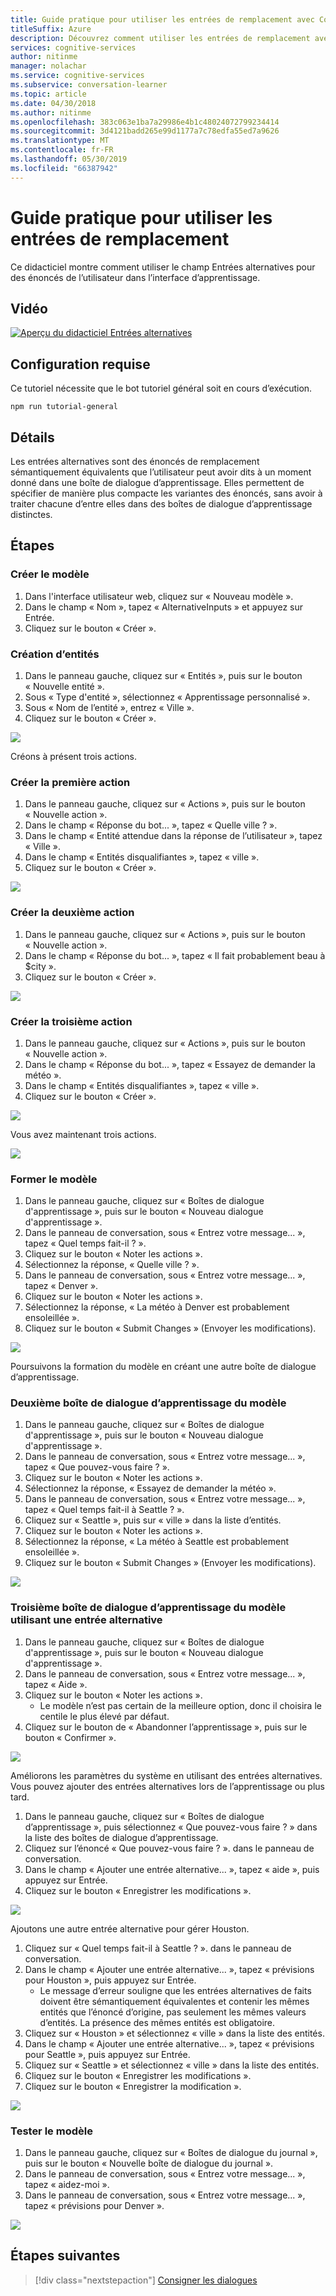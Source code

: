 ```yaml
---
title: Guide pratique pour utiliser les entrées de remplacement avec Conversation Learner – Microsoft Cognitive Services | Microsoft Docs
titleSuffix: Azure
description: Découvrez comment utiliser les entrées de remplacement avec Conversation Learner.
services: cognitive-services
author: nitinme
manager: nolachar
ms.service: cognitive-services
ms.subservice: conversation-learner
ms.topic: article
ms.date: 04/30/2018
ms.author: nitinme
ms.openlocfilehash: 383c063e1ba7a29986e4b1c48024072799234414
ms.sourcegitcommit: 3d4121badd265e99d1177a7c78edfa55ed7a9626
ms.translationtype: MT
ms.contentlocale: fr-FR
ms.lasthandoff: 05/30/2019
ms.locfileid: "66387942"
---
```

# <a name="how-to-use-alternative-inputs"></a>Guide pratique pour utiliser les entrées de remplacement

Ce didacticiel montre comment utiliser le champ Entrées alternatives pour des énoncés de l’utilisateur dans l’interface d’apprentissage.

## <a name="video"></a>Vidéo

[![Aperçu du didacticiel Entrées alternatives](https://aka.ms/cl_Tutorial_v3_AlternativeInputs_Preview)](https://aka.ms/cl_Tutorial_v3_AlternativeInputs)

## <a name="requirements"></a>Configuration requise
Ce tutoriel nécessite que le bot tutoriel général soit en cours d’exécution.

    npm run tutorial-general

## <a name="details"></a>Détails
Les entrées alternatives sont des énoncés de remplacement sémantiquement équivalents que l’utilisateur peut avoir dits à un moment donné dans une boîte de dialogue d’apprentissage. Elles permettent de spécifier de manière plus compacte les variantes des énoncés, sans avoir à traiter chacune d’entre elles dans des boîtes de dialogue d’apprentissage distinctes.

## <a name="steps"></a>Étapes

### <a name="create-the-model"></a>Créer le modèle

1. Dans l'interface utilisateur web, cliquez sur « Nouveau modèle ».
2. Dans le champ « Nom », tapez « AlternativeInputs » et appuyez sur Entrée.
3. Cliquez sur le bouton « Créer ».

### <a name="entity-creation"></a>Création d’entités

1. Dans le panneau gauche, cliquez sur « Entités », puis sur le bouton « Nouvelle entité ».
2. Sous « Type d'entité », sélectionnez « Apprentissage personnalisé ».
3. Sous « Nom de l’entité », entrez « Ville ».
4. Cliquez sur le bouton « Créer ».

![](../media/T10_actions.png)

Créons à présent trois actions.

### <a name="create-the-first-action"></a>Créer la première action

1. Dans le panneau gauche, cliquez sur « Actions », puis sur le bouton « Nouvelle action ».
2. Dans le champ « Réponse du bot... », tapez « Quelle ville ? ».
3. Dans le champ « Entité attendue dans la réponse de l’utilisateur », tapez « Ville ».
4. Dans le champ « Entités disqualifiantes », tapez « ville ».
5. Cliquez sur le bouton « Créer ».

![](../media/T10_action_create_1.png)

### <a name="create-the-second-action"></a>Créer la deuxième action

1. Dans le panneau gauche, cliquez sur « Actions », puis sur le bouton « Nouvelle action ».
2. Dans le champ « Réponse du bot... », tapez « Il fait probablement beau à $city ».
3. Cliquez sur le bouton « Créer ».

![](../media/T10_action_create_2.png)

### <a name="create-the-third-action"></a>Créer la troisième action

1. Dans le panneau gauche, cliquez sur « Actions », puis sur le bouton « Nouvelle action ».
2. Dans le champ « Réponse du bot... », tapez « Essayez de demander la météo ».
3. Dans le champ « Entités disqualifiantes », tapez « ville ».
4. Cliquez sur le bouton « Créer ».

![](../media/T10_action_create_3.png)

Vous avez maintenant trois actions.

![](../media/T10_actions.png)

### <a name="train-the-model"></a>Former le modèle

1. Dans le panneau gauche, cliquez sur « Boîtes de dialogue d'apprentissage », puis sur le bouton « Nouveau dialogue d'apprentissage ».
2. Dans le panneau de conversation, sous « Entrez votre message... », tapez « Quel temps fait-il ? ».
3. Cliquez sur le bouton « Noter les actions ».
4. Sélectionnez la réponse, « Quelle ville ? ».
5. Dans le panneau de conversation, sous « Entrez votre message... », tapez « Denver ».
6. Cliquez sur le bouton « Noter les actions ».
7. Sélectionnez la réponse, « La météo à Denver est probablement ensoleillée ».
8. Cliquez sur le bouton « Submit Changes » (Envoyer les modifications).

![](../media/T10_training_1.png)

Poursuivons la formation du modèle en créant une autre boîte de dialogue d’apprentissage.

### <a name="second-model-train-dialog"></a>Deuxième boîte de dialogue d’apprentissage du modèle

1. Dans le panneau gauche, cliquez sur « Boîtes de dialogue d'apprentissage », puis sur le bouton « Nouveau dialogue d'apprentissage ».
2. Dans le panneau de conversation, sous « Entrez votre message... », tapez « Que pouvez-vous faire ? ».
3. Cliquez sur le bouton « Noter les actions ».
4. Sélectionnez la réponse, « Essayez de demander la météo ».
5. Dans le panneau de conversation, sous « Entrez votre message... », tapez « Quel temps fait-il à Seattle ? ».
6. Cliquez sur « Seattle », puis sur « ville » dans la liste d’entités.
7. Cliquez sur le bouton « Noter les actions ».
8. Sélectionnez la réponse, « La météo à Seattle est probablement ensoleillée ».
9. Cliquez sur le bouton « Submit Changes » (Envoyer les modifications).

![](../media/T10_training_2.png)

### <a name="third-model-train-dialog-using-alternative-input"></a>Troisième boîte de dialogue d’apprentissage du modèle utilisant une entrée alternative

1. Dans le panneau gauche, cliquez sur « Boîtes de dialogue d'apprentissage », puis sur le bouton « Nouveau dialogue d'apprentissage ».
2. Dans le panneau de conversation, sous « Entrez votre message... », tapez « Aide ».
3. Cliquez sur le bouton « Noter les actions ».
    - Le modèle n’est pas certain de la meilleure option, donc il choisira le centile le plus élevé par défaut.
4. Cliquez sur le bouton de « Abandonner l’apprentissage », puis sur le bouton « Confirmer ».

![](../media/T10_training_3.png)

Améliorons les paramètres du système en utilisant des entrées alternatives. Vous pouvez ajouter des entrées alternatives lors de l’apprentissage ou plus tard.

1. Dans le panneau gauche, cliquez sur « Boîtes de dialogue d’apprentissage », puis sélectionnez « Que pouvez-vous faire ? » dans la liste des boîtes de dialogue d’apprentissage.
1. Cliquez sur l’énoncé « Que pouvez-vous faire ? ». dans le panneau de conversation.
1. Dans le champ « Ajouter une entrée alternative... », tapez « aide », puis appuyez sur Entrée.
1. Cliquez sur le bouton « Enregistrer les modifications ».

![](../media/T10_training_4.png)

Ajoutons une autre entrée alternative pour gérer Houston.

1. Cliquez sur « Quel temps fait-il à Seattle ? ». dans le panneau de conversation.
1. Dans le champ « Ajouter une entrée alternative... », tapez « prévisions pour Houston », puis appuyez sur Entrée.
   - Le message d’erreur souligne que les entrées alternatives de faits doivent être sémantiquement équivalentes et contenir les mêmes entités que l’énoncé d’origine, pas seulement les mêmes valeurs d’entités. La présence des mêmes entités est obligatoire.
1. Cliquez sur « Houston » et sélectionnez « ville » dans la liste des entités.
1. Dans le champ « Ajouter une entrée alternative... », tapez « prévisions pour Seattle », puis appuyez sur Entrée.
1. Cliquez sur « Seattle » et sélectionnez « ville » dans la liste des entités.
1. Cliquez sur le bouton « Enregistrer les modifications ».
1. Cliquez sur le bouton « Enregistrer la modification ».

![](../media/T10_training_5.png)

### <a name="testing-the-model"></a>Tester le modèle

1. Dans le panneau gauche, cliquez sur « Boîtes de dialogue du journal », puis sur le bouton « Nouvelle boîte de dialogue du journal ».
2. Dans le panneau de conversation, sous « Entrez votre message... », tapez « aidez-moi ».
3. Dans le panneau de conversation, sous « Entrez votre message... », tapez « prévisions pour Denver ».

![](../media/T10_logdialog.png)

## <a name="next-steps"></a>Étapes suivantes

> [!div class="nextstepaction"]
> [Consigner les dialogues](./11-log-dialogs.md)
